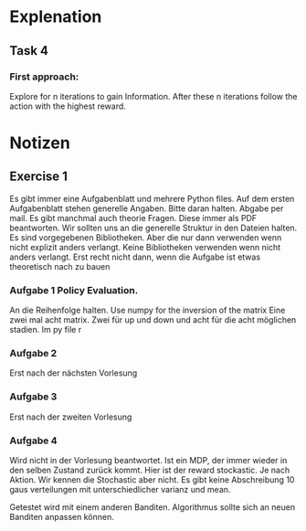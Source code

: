 # Explenation

## Task 4

### First approach:
Explore for n iterations to gain Information. After these n iterations follow the action with the highest reward.

# Notizen

## Exercise 1 
Es gibt immer eine Aufgabenblatt und mehrere Python files. 
Auf dem ersten Aufgabenblatt stehen generelle Angaben. Bitte daran halten. Abgabe per mail. Es gibt manchmal auch theorie Fragen. Diese immer als PDF beantworten. 
Wir sollten uns an die generelle Struktur in den Dateien halten. 
Es sind vorgegebenen Bibliotheken. Aber die nur dann verwenden wenn nicht explizit anders verlangt. Keine Bibliotheken verwenden wenn nicht anders verlangt. Erst recht nicht dann, wenn die Aufgabe ist etwas theoretisch nach zu bauen 

### Aufgabe 1 Policy Evaluation. 
An die Reihenfolge halten. 
Use numpy for the inversion of the matrix 
Eine zwei mal acht matrix. Zwei für up und down und acht für die acht möglichen stadien. Im py file r 
### Aufgabe 2 
Erst nach der nächsten Vorlesung 

### Aufgabe 3 
Erst nach der zweiten Vorlesung 

### Aufgabe 4 
Wird nicht in der Vorlesung beantwortet. 
Ist ein MDP, der immer wieder in den selben Zustand zurück kommt. 
Hier ist der reward stockastic. Je nach Aktion. Wir kennen die Stochastic aber nicht. 
Es gibt keine Abschreibung 
10 gaus verteilungen mit unterschiedlicher varianz und mean. 

Getestet wird mit einem anderen Banditen. 
Algorithmus sollte sich an neuen Banditen anpassen können. 

